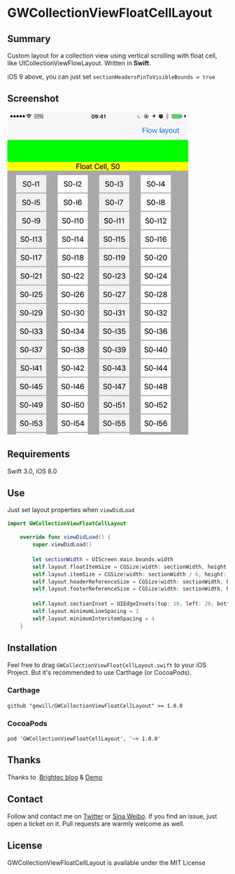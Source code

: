 # GWCollectionViewFloatCellLayout

## Summary

Custom layout for a collection view using vertical scrolling with float cell, like UICollectionViewFlowLayout. Written in **Swift**.

iOS 9 above, you can just set `sectionHeadersPinToVisibleBounds = true`

## Screenshot

![screencast](./screencast.gif)



## Requirements

Swift 3.0, iOS 8.0

## Use

Just set layout properties when `viewDidLoad`

```swift
import GWCollectionViewFloatCellLayout
```

```swift
	override func viewDidLoad() {
        super.viewDidLoad()
        
		let sectionWidth = UIScreen.main.bounds.width
        self.layout.floatItemSize = CGSize(width: sectionWidth, height: 20)
        self.layout.itemSize = CGSize(width: sectionWidth / 6, height: 40)
        self.layout.headerReferenceSize = CGSize(width: sectionWidth, height: 50)
        self.layout.footerReferenceSize = CGSize(width: sectionWidth, height: 50)

        self.layout.sectionInset = UIEdgeInsets(top: 10, left: 20, bottom: 30, right: 40)
        self.layout.minimumLineSpacing = 2
        self.layout.minimumInteritemSpacing = 4
	}
```



## Installation

Feel free to drag `GWCollectionViewFloatCellLayout.swift` to your iOS Project. But it's recommended to use Carthage (or CocoaPods).

### Carthage

```
github "gewill/GWCollectionViewFloatCellLayout" >= 1.0.0
```

### CocoaPods

```
pod 'GWCollectionViewFloatCellLayout', '~> 1.0.0'
```

## Thanks

Thanks to  [Brightec blog](http://www.brightec.co.uk/blog/uicollectionview-using-horizontal-and-vertical-scrolling-sticky-rows-and-columns) & [Demo](https://github.com/brightec/CustomCollectionViewLayout)

## Contact

Follow and contact me on [Twitter](https://twitter.com/gewill_org) or [Sina Weibo](http://weibo.com/gewei). If you find an issue, just open a ticket on it. Pull requests are warmly welcome as well.

## License

GWCollectionViewFloatCellLayout is available under the MIT License